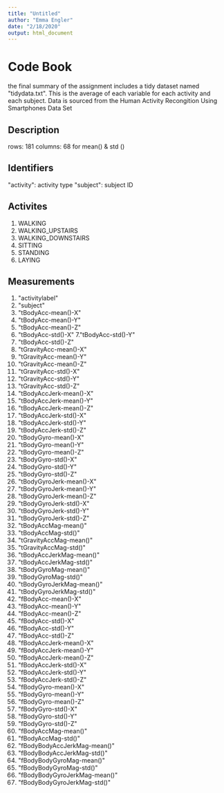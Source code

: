 ```yaml
---
title: "Untitled"
author: "Emma Engler"
date: "2/18/2020"
output: html_document
---
```

# Code Book # 
the final summary of the assignment includes a tidy dataset named "tidydata.txt". This is the average of each variable for each activity and each subject. Data is sourced from the Human Activity Recongition Using Smartphones Data Set 

## Description ## 
rows: 181 
columns: 68 
for mean() & std ()

## Identifiers ## 
"activity": activity type 
"subject": subject ID 

## Activites ## 
1. WALKING 
2. WALKING_UPSTAIRS 
3. WALKING_DOWNSTAIRS 
4. SITTING 
5. STANDING 
6. LAYING 

## Measurements ## 
1. "activitylabel" 
2. "subject" 
3. "tBodyAcc-mean()-X" 
4. "tBodyAcc-mean()-Y" 
5. "tBodyAcc-mean()-Z" 
6. "tBodyAcc-std()-X" 
7."tBodyAcc-std()-Y" 
8. "tBodyAcc-std()-Z" 
9. "tGravityAcc-mean()-X" 
10. "tGravityAcc-mean()-Y" 
11. "tGravityAcc-mean()-Z" 
12. "tGravityAcc-std()-X" 
13. "tGravityAcc-std()-Y" 
14. "tGravityAcc-std()-Z" 
15. "tBodyAccJerk-mean()-X" 
16. "tBodyAccJerk-mean()-Y" 
17. "tBodyAccJerk-mean()-Z" 
18. "tBodyAccJerk-std()-X" 
19. "tBodyAccJerk-std()-Y" 
20. "tBodyAccJerk-std()-Z" 
21. "tBodyGyro-mean()-X" 
22. "tBodyGyro-mean()-Y" 
23. "tBodyGyro-mean()-Z" 
24. "tBodyGyro-std()-X" 
25. "tBodyGyro-std()-Y" 
26. "tBodyGyro-std()-Z" 
27. "tBodyGyroJerk-mean()-X" 
28. "tBodyGyroJerk-mean()-Y" 
29. "tBodyGyroJerk-mean()-Z" 
30. "tBodyGyroJerk-std()-X" 
31. "tBodyGyroJerk-std()-Y" 
32. "tBodyGyroJerk-std()-Z" 
33. "tBodyAccMag-mean()" 
34. "tBodyAccMag-std()" 
35. "tGravityAccMag-mean()" 
36. "tGravityAccMag-std()" 
37. "tBodyAccJerkMag-mean()" 
38. "tBodyAccJerkMag-std()" 
39. "tBodyGyroMag-mean()" 
40. "tBodyGyroMag-std()" 
41. "tBodyGyroJerkMag-mean()" 
42. "tBodyGyroJerkMag-std()" 
43. "fBodyAcc-mean()-X" 
44. "fBodyAcc-mean()-Y" 
45. "fBodyAcc-mean()-Z" 
46. "fBodyAcc-std()-X" 
47. "fBodyAcc-std()-Y" 
48. "fBodyAcc-std()-Z" 
49. "fBodyAccJerk-mean()-X" 
50. "fBodyAccJerk-mean()-Y" 
51. "fBodyAccJerk-mean()-Z" 
52. "fBodyAccJerk-std()-X" 
53. "fBodyAccJerk-std()-Y" 
54. "fBodyAccJerk-std()-Z" 
55. "fBodyGyro-mean()-X" 
56. "fBodyGyro-mean()-Y" 
57. "fBodyGyro-mean()-Z" 
58. "fBodyGyro-std()-X" 
59. "fBodyGyro-std()-Y" 
60. "fBodyGyro-std()-Z" 
61. "fBodyAccMag-mean()" 
62. "fBodyAccMag-std()" 
63. "fBodyBodyAccJerkMag-mean()" 
64. "fBodyBodyAccJerkMag-std()" 
65. "fBodyBodyGyroMag-mean()" 
66. "fBodyBodyGyroMag-std()" 
67. "fBodyBodyGyroJerkMag-mean()" 
68. "fBodyBodyGyroJerkMag-std()"


